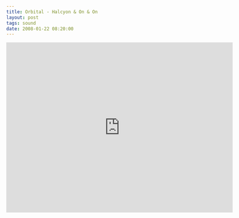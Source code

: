 ```yaml
---
title: Orbital - Halcyon & On & On
layout: post
tags: sound
date: 2008-01-22 08:20:00
---
```

<iframe width="603" height="452" src="https://www.youtube.com/embed/bV-hSgL1R74" frameborder="0" allowfullscreen="true"></iframe>
